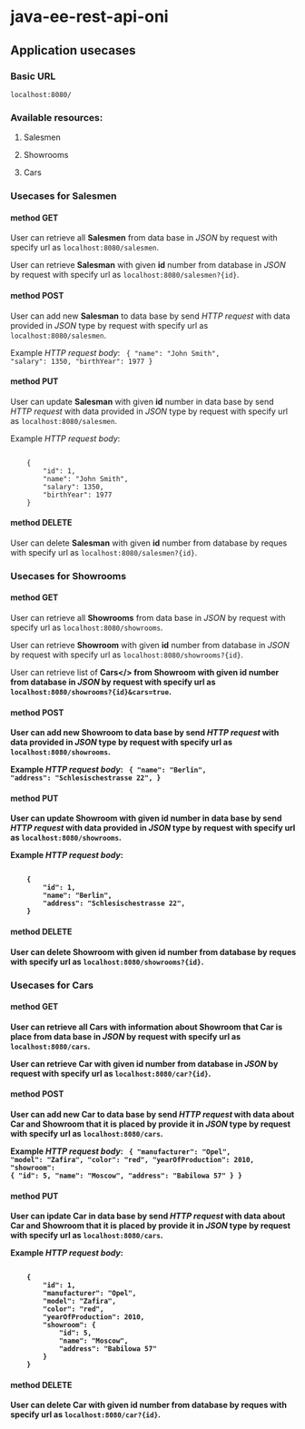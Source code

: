 # java-ee-rest-api-oni

## Application usecases

### Basic URL

``localhost:8080/``

### Available resources:

<ol>
  <li><p>Salesmen</p></li>
  <li><p>Showrooms</p></li>
  <li><p>Cars</p></li>
</ol>

### Usecases for Salesmen

#### method GET

User can retrieve all <b>Salesmen</b> from data base in *JSON* by request with specify url as ``localhost:8080/salesmen``.

User can retrieve <b>Salesman</b> with given <b>id</b> number from database in *JSON* by request with specify url as ``localhost:8080/salesmen?{id}``.

#### method POST

User can add new <b>Salesman</b> to data base by send *HTTP request* with data provided in *JSON* type by request with specify url as ``localhost:8080/salesmen``.

Example *HTTP request body*:
<code>
      {
        "name": "John Smith",
        "salary": 1350,
        "birthYear": 1977
    }
</code>

#### method PUT

User can update <b>Salesman</b> with given <b>id</b> number in data base by send *HTTP request* with data provided in *JSON* type by request with specify url as ``localhost:8080/salesmen``.

Example *HTTP request body*:

<code>
    {
        "id": 1,
        "name": "John Smith",
        "salary": 1350,
        "birthYear": 1977
    }
</code>

#### method DELETE

User can delete <b>Salesman</b> with given <b>id</b> number from database by reques with specify url as ``localhost:8080/salesmen?{id}``.

### Usecases for Showrooms

#### method GET

User can retrieve all <b>Showrooms</b> from data base in *JSON* by request with specify url as ``localhost:8080/showrooms``.

User can retrieve <b>Showroom</b> with given <b>id</b> number from database in *JSON* by request with specify url as ``localhost:8080/showrooms?{id}``.

User can retrieve list of <b>Cars</> from <b>Showroom</b> with given <b>id</b> number from database in *JSON* by request with specify url as ``localhost:8080/showrooms?{id}&cars=true``.

#### method POST

User can add new <b>Showroom</b> to data base by send *HTTP request* with data provided in *JSON* type by request with specify url as ``localhost:8080/showrooms``.

Example *HTTP request body*:
<code>
    {
        "name": "Berlin",
        "address": "Schlesischestrasse 22",
    }
</code>

#### method PUT

User can update <b>Showroom</b> with given <b>id</b> number in data base by send *HTTP request* with data provided in *JSON* type by request with specify url as ``localhost:8080/showrooms``.

Example *HTTP request body*:

<code>
    {
        "id": 1,
        "name": "Berlin",
        "address": "Schlesischestrasse 22",
    }
</code>

#### method DELETE

User can delete <b>Showroom</b> with given <b>id</b> number from database by reques with specify url as ``localhost:8080/showrooms?{id}``.

### Usecases for Cars

#### method GET

User can retrieve all <b>Cars</b> with information about <b>Showroom</b> that Car is place from data base in *JSON* by request with specify url as ``localhost:8080/cars``.

User can retrieve <b>Car</b> with given <b>id</b> number from database in *JSON* by request with specify url as ``localhost:8080/car?{id}``.

#### method POST

User can add new <b>Car</b> to data base by send *HTTP request* with data about Car and <b>Showroom</b> that it is placed by provide it in *JSON* type by request with specify url as ``localhost:8080/cars``.

Example *HTTP request body*:
<code>
    {
        "manufacturer": "Opel",
        "model": "Zafira",
        "color": "red",
        "yearOfProduction": 2010,
        "showroom": {
            "id": 5,
            "name": "Moscow",
            "address": "Babilowa 57"
        }
    }
</code>

#### method PUT

User can ipdate <b>Car</b> in data base by send *HTTP request* with data about Car and <b>Showroom</b> that it is placed by provide it in *JSON* type by request with specify url as ``localhost:8080/cars``.

Example *HTTP request body*:

<code>
    {
        "id": 1,
        "manufacturer": "Opel",
        "model": "Zafira",
        "color": "red",
        "yearOfProduction": 2010,
        "showroom": {
            "id": 5,
            "name": "Moscow",
            "address": "Babilowa 57"
        }
    }
</code>

#### method DELETE

User can delete <b>Car</b> with given <b>id</b> number from database by reques with specify url as ``localhost:8080/car?{id}``.
